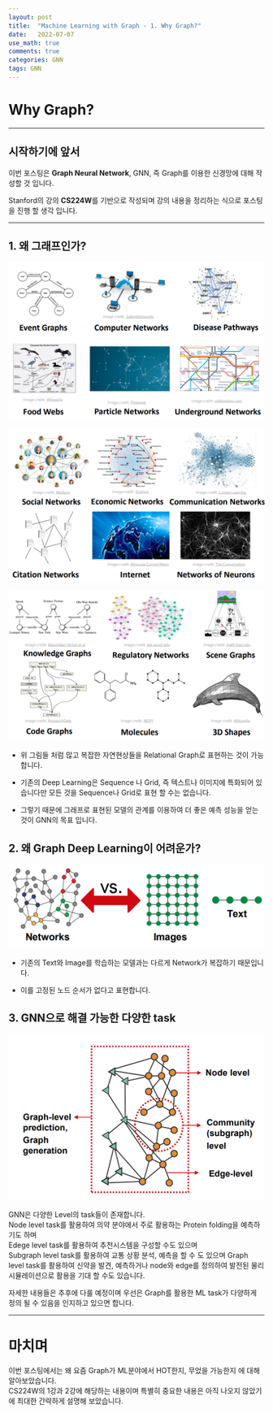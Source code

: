 ```yaml
---
layout: post
title:  "Machine Learning with Graph - 1. Why Graph?"
date:   2022-07-07
use_math: true
comments: true
categories: GNN
tags: GNN
---
```

# Why Graph?

---

## 시작하기에 앞서

이번 포스팅은 **Graph Neural Network**, GNN, 즉 Graph를 이용한 신경망에 대해 작성할 것 입니다.

Stanford의 강의 **CS224W**를 기반으로 작성되며 강의 내용을 정리하는 식으로 포스팅을 진행 할 생각 입니다.

---

## 1. 왜 그래프인가?

![why_graph_1](/img/why_graph_1.png)

![why_graph_2](/img/why_graph_2.png)

![why_graph_3](/img/why_graph_3.png)

* 위 그림들 처럼 많고 복잡한 자연현상들을 Relational Graph로 표현하는 것이 가능합니다.  

* 기존의 Deep Learning은 Sequence 나 Grid, 즉 텍스트나 이미지에 특화되어 있습니다만 모든 것을 Sequence나 Grid로 표현 할 수는 없습니다.

* 그렇기 때문에 그래프로 표현된 모델의 관계를 이용하여 더 좋은 예측 성능을 얻는 것이 GNN의 목표 입니다.

## 2. 왜 Graph Deep Learning이 어려운가?

![why_graph_4](/img/why_graph_4.png)

* 기존의 Text와 Image를 학습하는 모델과는 다르게 Network가 복잡하기 때문입니다.

* 이를 고정된 노드 순서가 없다고 표현합니다.

## 3. GNN으로 해결 가능한 다양한 task

![why_graph_5](/img/why_graph_5.png)

GNN은 다양한 Level의 task들이 존재합니다.  
Node level task를 활용하여 의약 분야에서 주로 활용하는 Protein folding을 예측하기도 하며  
Edege level task를 활용하여 추천시스템을 구성할 수도 있으며  
Subgraph level task를 활용하여 교통 상황 분석, 예측을 할 수 도 있으며
Graph level task를 활용하여 신약을 발견, 예측하거나 node와 edge를 정의하여 발전된 물리 시뮬레이션으로 활용을 기대 할 수도 있습니다.  

자세한 내용들은 추후에 다룰 예정이며 우선은 Graph를 활용한 ML task가 다양하게 정의 될 수 있음을 인지하고 있으면 합니다.

---
# 마치며
이번 포스팅에서는 왜 요즘 Graph가 ML분야에서 HOT한지, 무었을 가능한지 에 대해 알아보았습니다.  
CS224W의 1강과 2강에 해당하는 내용이며 특별히 중요한 내용은 아직 나오지 않았기에 최대한 간략하게 설명해 보았습니다.